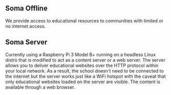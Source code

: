 ## Soma Offline

We provide access to educational resources to communities with limited or no internet access. 

## Soma Server

Currently using a Raspberry Pi 3 Model B+ running on a headless Linux distro that is modified to act as a content server or a web server. The server allows you to deliver educational websites over the HTTP  protocol within your local network. As a result, the school doesn't need to be connected to the internet but the server works just like a WiFi hotspot with the  caveat that only educational websites loaded on the server are visible. The content is available through a web browser.